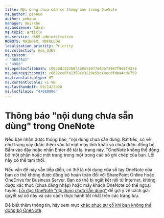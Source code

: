 ```yaml
---
title: Nội dung chưa sẵn có thông báo trong OneNote
ms.author: pebaum
author: pebaum
manager: mnirkhe
ms.audience: Admin
ms.topic: article
ms.service: o365-administration
ROBOTS: NOINDEX, NOFOLLOW
localization_priority: Priority
ms.collection: Adm_O365
ms.custom:
- "9002541"
- "4908"
ms.openlocfilehash: c0035dcd2360fab8a52e77e4da73987f9d8f437e
ms.sourcegitcommit: c6692ce0fa1358ec3529e59ca0ecdfdea4cdc759
ms.translationtype: MT
ms.contentlocale: vi-VN
ms.lasthandoff: 09/14/2020
ms.locfileid: "47680886"
---
```

# <a name="content-not-yet-available-message-in-onenote"></a>Thông báo "nội dung chưa sẵn dùng" trong OneNote

Nếu bạn nhận được thông báo, "nội dung chưa sẵn dùng. Rất tiếc, có vẻ như trang này được thêm vào từ một máy tính khác và chưa được đồng bộ. Bấm vào đây hoặc nhấn Enter để tải lại trang này, "OneNote không thể đồng bộ một phần hoặc một trang trong một trong các sổ ghi chép của bạn. Lỗi này có thể tạm thời.

Nếu vấn đề này vẫn tiếp diễn, có thể là nội dung của sổ tay OneNote của bạn có thể không được đồng bộ hoàn toàn đối với SharePoint Online hoặc OneDrive for Business Server. Bạn có thể bị ngắt kết nối từ Internet, không được xác thực (chưa đăng nhập) hoặc máy khách OneNote có thể ngoại tuyến. [Lỗi đọc OneNote "nội dung chưa sẵn dùng"](https://docs.microsoft.com/office/troubleshoot/onenote/onenote-error-content-not-yet-available) để gợi ý về cách giải quyết sự cố này và các cách thực hành tốt nhất trên các trang lưu.

Để biết thêm thông tin, hãy xem mục [khắc phục sự cố khi bạn không thể đồng bộ OneNote](https://support.office.com/article/Fix-issues-when-you-can-t-sync-OneNote-299495ef-66d1-448f-90c1-b785a6968d45).
